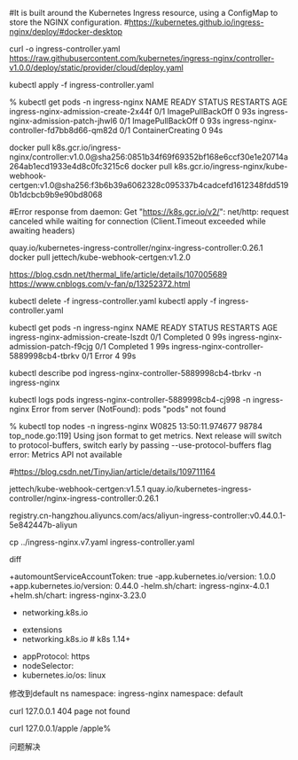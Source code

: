 

#It is built around the Kubernetes Ingress resource, using a ConfigMap to store the NGINX configuration.
#https://kubernetes.github.io/ingress-nginx/deploy/#docker-desktop


curl -o ingress-controller.yaml https://raw.githubusercontent.com/kubernetes/ingress-nginx/controller-v1.0.0/deploy/static/provider/cloud/deploy.yaml

kubectl apply -f ingress-controller.yaml 


% kubectl get pods -n ingress-nginx
NAME                                       READY   STATUS              RESTARTS   AGE
ingress-nginx-admission-create-2x44f       0/1     ImagePullBackOff    0          93s
ingress-nginx-admission-patch-jhwl6        0/1     ImagePullBackOff    0          93s
ingress-nginx-controller-fd7bb8d66-qm82d   0/1     ContainerCreating   0          94s

docker pull k8s.gcr.io/ingress-nginx/controller:v1.0.0@sha256:0851b34f69f69352bf168e6ccf30e1e20714a264ab1ecd1933e4d8c0fc3215c6
docker pull k8s.gcr.io/ingress-nginx/kube-webhook-certgen:v1.0@sha256:f3b6b39a6062328c095337b4cadcefd1612348fdd5190b1dcbcb9b9e90bd8068

#Error response from daemon: Get "https://k8s.gcr.io/v2/": net/http: request canceled while waiting for connection (Client.Timeout exceeded while awaiting headers)

quay.io/kubernetes-ingress-controller/nginx-ingress-controller:0.26.1
docker pull jettech/kube-webhook-certgen:v1.2.0

https://blog.csdn.net/thermal_life/article/details/107005689
https://www.cnblogs.com/v-fan/p/13252372.html

kubectl delete -f ingress-controller.yaml 
kubectl apply -f ingress-controller.yaml 

kubectl get pods -n ingress-nginx 
NAME                                        READY   STATUS      RESTARTS   AGE
ingress-nginx-admission-create-lszdt        0/1     Completed   0          99s
ingress-nginx-admission-patch-f9cjg         0/1     Completed   1          99s
ingress-nginx-controller-5889998cb4-tbrkv   0/1     Error       4          99s

kubectl describe pod ingress-nginx-controller-5889998cb4-tbrkv -n ingress-nginx

kubectl logs pods ingress-nginx-controller-5889998cb4-cj998 -n ingress-nginx
Error from server (NotFound): pods "pods" not found

% kubectl top nodes -n ingress-nginx
W0825 13:50:11.974677   98784 top_node.go:119] Using json format to get metrics. Next release will switch to protocol-buffers, switch early by passing --use-protocol-buffers flag
error: Metrics API not available

#https://blog.csdn.net/TinyJian/article/details/109711164


jettech/kube-webhook-certgen:v1.5.1
quay.io/kubernetes-ingress-controller/nginx-ingress-controller:0.26.1

registry.cn-hangzhou.aliyuncs.com/acs/aliyun-ingress-controller:v0.44.0.1-5e842447b-aliyun


cp ../ingress-nginx.v7.yaml ingress-controller.yaml 

diff

+automountServiceAccountToken: true
-app.kubernetes.io/version: 1.0.0
+app.kubernetes.io/version: 0.44.0
-helm.sh/chart: ingress-nginx-4.0.1
+helm.sh/chart: ingress-nginx-3.23.0
- networking.k8s.io
+ extensions
+ networking.k8s.io   # k8s 1.14+
- appProtocol: https
- nodeSelector:
- kubernetes.io/os: linux


修改到default ns 
namespace: ingress-nginx
namespace: default


curl 127.0.0.1
404 page not found

 curl 127.0.0.1/apple
/apple%    

问题解决